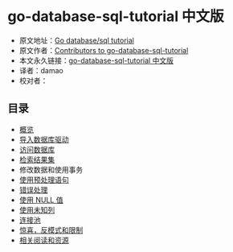 # go-database-sql-tutorial 中文版

- 原文地址：[Go database/sql tutorial](http://go-database-sql.org/index.html)
- 原文作者：[Contributors to go-database-sql-tutorial](https://github.com/VividCortex/go-database-sql-tutorial/graphs/contributors)
- 本文永久链接：[go-database-sql-tutorial 中文版](https://github.com/simpleowen/go-database-sql-tutorial-cn)
- 译者：damao
- 校对者：

## 目录

- [概览](overview.md)
- [导入数据库驱动](database_driver.md)
- [访问数据库](accessing.md)
- [检索结果集](retrieving.md)
- 修改数据和使用事务
- [使用预处理语句](prepared.md)
- [错误处理](errors.md)
- [使用 NULL 值](null.md)
- [使用未知列](unknown_columns.md)
- [连接池](connection-pool.md)
- [惊喜，反模式和限制](suprise.md)
- [相关阅读和资源](references.md)
